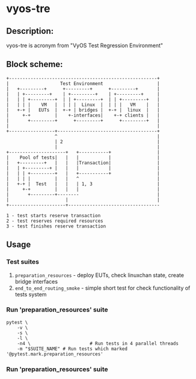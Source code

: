 # vyos-tre

## Description:

vyos-tre is acronym from "VyOS Test Regression Environment"

## Block scheme:

```text
+-------------------------------------------------------+
|                   Test Environment                    |
|   +---------+      +---------+      +---------+       |
|   | +---------+    | +---------+    | +---------+     |
|   | | +---------+  | | +---------+  | | +---------+   |
|   | | |    VM   |  | | |  Linux  |  | | |   VM    |   |
|   +-+ |   EUTs  |  +-+ | bridges |  +-+ |  linux  |   |
|     +-+         |    +-interfaces|    +-+ clients |   |
|       +---------+      +---------+      +---------+   |
|                                                       |
+-----------------+-------------------------------------+
                  ^                                     |
                  | 2                                   |
                  |                                     |
+---------------------+   +-----------+                 |
|    Pool of tests|   |   |           |                 |
|   +---------+   |   |   |Transaction|                 |
|   | +---------+ |   |   |           |                 |
|   | | +---------+   |   +-----------+                 |
|   | | |         |   |   ^                             |
|   +-+ |  Test   |   |   | 1, 3                        |
|     +-+         |   |   |                             |
|       +---------+--------                             |
|                     |                                 |
+---------------------+----------------------------------

1 - test starts reserve transaction
2 - test reserves required resources
3 - test finishes reserve transaction
```

## Usage

### Test suites

1. `preparation_resources` - deploy EUTs, check linuxchan state, create bridge interfaces
2. `end_to_end_routing_smoke` - simple short test for check functionality of tests system

### Run 'preparation_resources' suite
```
pytest \
    -v \
    -s \
    -l \
    -n4 \                      # Run tests in 4 parallel threads
    -m "$SUITE_NAME" # Run tests which marked '@pytest.mark.preparation_resources'
```
### Run 'preparation_resources' suite
